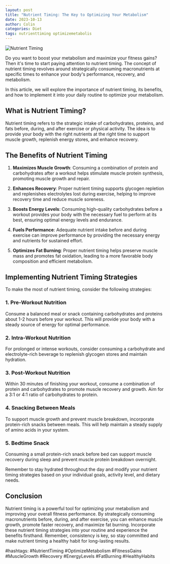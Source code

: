 ```yaml
---
layout: post
title: "Nutrient Timing: The Key to Optimizing Your Metabolism"
date: 2023-10-13
author: Colin
categories: Diet
tags: nutrienttiming optimizemetabolis
---
```


![Nutrient Timing](https://source.unsplash.com/1600x900/?nutrition,healthy-eating)

Do you want to boost your metabolism and maximize your fitness gains? Then it's time to start paying attention to nutrient timing. The concept of nutrient timing revolves around strategically consuming macronutrients at specific times to enhance your body's performance, recovery, and metabolism.

In this article, we will explore the importance of nutrient timing, its benefits, and how to implement it into your daily routine to optimize your metabolism.

## What is Nutrient Timing?

Nutrient timing refers to the strategic intake of carbohydrates, proteins, and fats before, during, and after exercise or physical activity. The idea is to provide your body with the right nutrients at the right time to support muscle growth, replenish energy stores, and enhance recovery.

## The Benefits of Nutrient Timing

1. **Maximizes Muscle Growth**: Consuming a combination of protein and carbohydrates after a workout helps stimulate muscle protein synthesis, promoting muscle growth and repair.

2. **Enhances Recovery**: Proper nutrient timing supports glycogen repletion and replenishes electrolytes lost during exercise, helping to improve recovery time and reduce muscle soreness.

3. **Boosts Energy Levels**: Consuming high-quality carbohydrates before a workout provides your body with the necessary fuel to perform at its best, ensuring optimal energy levels and endurance.

4. **Fuels Performance**: Adequate nutrient intake before and during exercise can improve performance by providing the necessary energy and nutrients for sustained effort.

5. **Optimizes Fat Burning**: Proper nutrient timing helps preserve muscle mass and promotes fat oxidation, leading to a more favorable body composition and efficient metabolism.

## Implementing Nutrient Timing Strategies

To make the most of nutrient timing, consider the following strategies:

### 1. Pre-Workout Nutrition

Consume a balanced meal or snack containing carbohydrates and proteins about 1-2 hours before your workout. This will provide your body with a steady source of energy for optimal performance.

### 2. Intra-Workout Nutrition

For prolonged or intense workouts, consider consuming a carbohydrate and electrolyte-rich beverage to replenish glycogen stores and maintain hydration.

### 3. Post-Workout Nutrition

Within 30 minutes of finishing your workout, consume a combination of protein and carbohydrates to promote muscle recovery and growth. Aim for a 3:1 or 4:1 ratio of carbohydrates to protein.

### 4. Snacking Between Meals

To support muscle growth and prevent muscle breakdown, incorporate protein-rich snacks between meals. This will help maintain a steady supply of amino acids in your system.

### 5. Bedtime Snack

Consuming a small protein-rich snack before bed can support muscle recovery during sleep and prevent muscle protein breakdown overnight.

Remember to stay hydrated throughout the day and modify your nutrient timing strategies based on your individual goals, activity level, and dietary needs.

## Conclusion

Nutrient timing is a powerful tool for optimizing your metabolism and improving your overall fitness performance. By strategically consuming macronutrients before, during, and after exercise, you can enhance muscle growth, promote faster recovery, and maximize fat burning. Incorporate these nutrient timing strategies into your routine and experience the benefits firsthand. Remember, consistency is key, so stay committed and make nutrient timing a healthy habit for long-lasting results.

#hashtags: #NutrientTiming #OptimizeMetabolism #FitnessGains #MuscleGrowth #Recovery #EnergyLevels #FatBurning #HealthyHabits